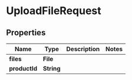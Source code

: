 

# UploadFileRequest


## Properties

| Name | Type | Description | Notes |
|------------ | ------------- | ------------- | -------------|
|**files** | **File** |  |  |
|**productId** | **String** |  |  |



